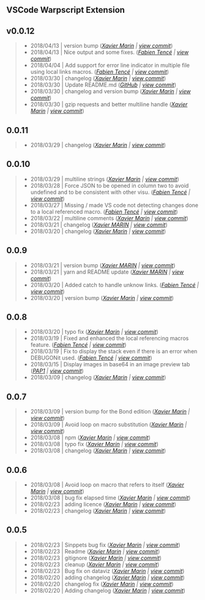 VSCode Warpscript Extension
---

## v0.0.12

> +  2018/04/13  | version bump  (*[Xavier Marin](marin.xavier@gmail.com) | [view commit](https://github.com/Giwi/VSCode-WarpScriptLangage//commit/7218118f1ccf80a6a0232ab80cabff3cbc969100)*)
> +  2018/04/13  | Nice output and some fixes.  (*[Fabien Tencé](fabien.tence@cityzendata.com) | [view commit](https://github.com/Giwi/VSCode-WarpScriptLangage//commit/cd385109af65eb60f5d12f788dcf48fe8c01cbbe)*)
> +  2018/04/04  | Add support for error line indicator in multiple file using local links macros.  (*[Fabien Tencé](fabien.tence@cityzendata.com) | [view commit](https://github.com/Giwi/VSCode-WarpScriptLangage//commit/d207082baef5823caaf60f0a982343c934da3b78)*)
> +  2018/03/30  | changelog  (*[Xavier Marin](marin.xavier@gmail.com) | [view commit](https://github.com/Giwi/VSCode-WarpScriptLangage//commit/76e684ffcb887d7ea6428590ab40680e1fcea6a8)*)
> +  2018/03/30  | Update README.md  (*[GitHub](noreply@github.com) | [view commit](https://github.com/Giwi/VSCode-WarpScriptLangage//commit/6527dc8a58effb26f5eed35099d340594b062ca2)*)
> +  2018/03/30  | changelog and version bump  (*[Xavier Marin](marin.xavier@gmail.com) | [view commit](https://github.com/Giwi/VSCode-WarpScriptLangage//commit/8fb5f4c2cd60675c57e18f0e22b6a6204ee5bc34)*)
> +  2018/03/30  | gzip requests and better multiline handle  (*[Xavier Marin](marin.xavier@gmail.com) | [view commit](https://github.com/Giwi/VSCode-WarpScriptLangage//commit/d67dc2cda595e7ce5bd6eb0e3d6dc73f96a89281)*)

## 0.0.11

> +  2018/03/29  | changelog  (*[Xavier Marin](marin.xavier@gmail.com) | [view commit](https://github.com/Giwi/VSCode-WarpScriptLangage//commit/f42c2f5505e160948c556cd601f5406ce03d3c2c)*)

## 0.0.10

> +  2018/03/29  | multiline strings  (*[Xavier Marin](marin.xavier@gmail.com) | [view commit](https://github.com/Giwi/VSCode-WarpScriptLangage//commit/096b10e00c746581ab3eed71f49e61b806694b4a)*)
> +  2018/03/28  | Force JSON to be opened in column two to avoid undefined and to be consistent with other visu.  (*[Fabien Tencé](fabien.tence@cityzendata.com) | [view commit](https://github.com/Giwi/VSCode-WarpScriptLangage//commit/495b112c775e7a94d2ecc62ca3aef9339a65928c)*)
> +  2018/03/27  | Missing / made VS code not detecting changes done to a local referenced macro.  (*[Fabien Tencé](fabien.tence@cityzendata.com) | [view commit](https://github.com/Giwi/VSCode-WarpScriptLangage//commit/434867c08195ae7bb3d021a5bc5be14c22956a25)*)
> +  2018/03/22  | multiline comments  (*[Xavier Marin](marin.xavier@gmail.com) | [view commit](https://github.com/Giwi/VSCode-WarpScriptLangage//commit/069dd9ceba95cbc825a76f772327847073bd59f3)*)
> +  2018/03/21  | changelog  (*[Xavier MARIN](marin.xavier@gmail.com) | [view commit](https://github.com/Giwi/VSCode-WarpScriptLangage//commit/be8a18446ebac0e17b50a8385bd3e2cee070888b)*)
> +  2018/03/20  | changelog  (*[Xavier Marin](marin.xavier@gmail.com) | [view commit](https://github.com/Giwi/VSCode-WarpScriptLangage//commit/264d8d22237cc2d0a5e33fb2695cbc89322644ab)*)

## 0.0.9

> +  2018/03/21  | version bump  (*[Xavier MARIN](marin.xavier@gmail.com) | [view commit](https://github.com/Giwi/VSCode-WarpScriptLangage//commit/65ccd295891ea48d48c919c6e4afdeea6a90a0e5)*)
> +  2018/03/21  | yarn and README update  (*[Xavier MARIN](marin.xavier@gmail.com) | [view commit](https://github.com/Giwi/VSCode-WarpScriptLangage//commit/c66fe948f0bf6d612498f50ab81a9de064f8f8c4)*)
> +  2018/03/20  | Added catch to handle unknow links.  (*[Fabien Tencé](fabien.tence@cityzendata.com) | [view commit](https://github.com/Giwi/VSCode-WarpScriptLangage//commit/1f5ca68d7bca337b9c19ccebd003cb9f74b4190a)*)
> +  2018/03/20  | version bump  (*[Xavier Marin](marin.xavier@gmail.com) | [view commit](https://github.com/Giwi/VSCode-WarpScriptLangage//commit/7398e311bb481649a62e447808ce077794660488)*)

## 0.0.8

> +  2018/03/20  | typo fix  (*[Xavier Marin](marin.xavier@gmail.com) | [view commit](https://github.com/Giwi/VSCode-WarpScriptLangage//commit/1456e6bc675ab858a27cf23ea94e0053f68eb008)*)
> +  2018/03/19  | Fixed and enhanced the local referencing macros feature.  (*[Fabien Tencé](fabien.tence@cityzendata.com) | [view commit](https://github.com/Giwi/VSCode-WarpScriptLangage//commit/1e9e7a1d3fe6b0efc44f4a436aa3148d0d8114d3)*)
> +  2018/03/19  | Fix to display the stack even if there is an error when DEBUGONit used.  (*[Fabien Tencé](fabien.tence@cityzendata.com) | [view commit](https://github.com/Giwi/VSCode-WarpScriptLangage//commit/fa77247a20074f2bc58f688694aeff0d70cde130)*)
> +  2018/03/15  | Display images in base64 in an image preview tab  (*[PAP1](pierre.papin@cityzendata.com) | [view commit](https://github.com/Giwi/VSCode-WarpScriptLangage//commit/a49acf09b1e6b1f69f6d8d73928502dfcc1f9fe9)*)
> +  2018/03/09  | changelog  (*[Xavier Marin](marin.xavier@gmail.com) | [view commit](https://github.com/Giwi/VSCode-WarpScriptLangage//commit/48f3c719cbb6625cc364a4ebb68232323c1f8376)*)

## 0.0.7

> +  2018/03/09  | version bump for the Bond edition  (*[Xavier Marin](marin.xavier@gmail.com) | [view commit](https://github.com/Giwi/VSCode-WarpScriptLangage//commit/34a5156ac2008c08280a4a1ba0855c291d70d8fa)*)
> +  2018/03/09  | Avoid loop on macro substitution  (*[Xavier Marin](marin.xavier@gmail.com) | [view commit](https://github.com/Giwi/VSCode-WarpScriptLangage//commit/28a321352f721a4a9e8daddea06db168cb4c6bef)*)
> +  2018/03/08  | npm  (*[Xavier Marin](marin.xavier@gmail.com) | [view commit](https://github.com/Giwi/VSCode-WarpScriptLangage//commit/9615a444f9398988f1fc43133af6c8580f67c991)*)
> +  2018/03/08  | typo fix  (*[Xavier Marin](marin.xavier@gmail.com) | [view commit](https://github.com/Giwi/VSCode-WarpScriptLangage//commit/b3767938a03279cbec7eae906dec7e74ef09ba5b)*)
> +  2018/03/08  | changelog  (*[Xavier Marin](marin.xavier@gmail.com) | [view commit](https://github.com/Giwi/VSCode-WarpScriptLangage//commit/04d8ca33ec12dbf48d6a46a3316ec8089c841dec)*)

## 0.0.6

> +  2018/03/08  | Avoid loop on macro that refers to itself  (*[Xavier Marin](marin.xavier@gmail.com) | [view commit](https://github.com/Giwi/VSCode-WarpScriptLangage//commit/ae698a64fa014c6d4674432104f4076be587ccd0)*)
> +  2018/03/08  | bug fix elapsed time  (*[Xavier Marin](marin.xavier@gmail.com) | [view commit](https://github.com/Giwi/VSCode-WarpScriptLangage//commit/01d62c82563dd941e9f497d42c13a3027c5b0ce8)*)
> +  2018/02/23  | adding licence  (*[Xavier Marin](marin.xavier@gmail.com) | [view commit](https://github.com/Giwi/VSCode-WarpScriptLangage//commit/711e8d393629a4868a2f31c2e1f7c06d279f962e)*)
> +  2018/02/23  | changelog  (*[Xavier Marin](marin.xavier@gmail.com) | [view commit](https://github.com/Giwi/VSCode-WarpScriptLangage//commit/25ec2d29a0686776716e27277b53dfd4aa107478)*)

## 0.0.5

> +  2018/02/23  | Sinppets bug fix  (*[Xavier Marin](marin.xavier@gmail.com) | [view commit](https://github.com/Giwi/VSCode-WarpScriptLangage//commit/26d494150dc7c7600a1fbeb813edd9df17f98eed)*)
> +  2018/02/23  | Readme  (*[Xavier Marin](marin.xavier@gmail.com) | [view commit](https://github.com/Giwi/VSCode-WarpScriptLangage//commit/390fdd200d17a877f712069832b871da52cf7331)*)
> +  2018/02/23  | gitignore  (*[Xavier Marin](marin.xavier@gmail.com) | [view commit](https://github.com/Giwi/VSCode-WarpScriptLangage//commit/699941ff3ff4aa722ab8a37e96c3e275b3cbc4fd)*)
> +  2018/02/23  | cleanup  (*[Xavier Marin](marin.xavier@gmail.com) | [view commit](https://github.com/Giwi/VSCode-WarpScriptLangage//commit/11a92e9a2e1d64e70aa979b74f859ca973716d5d)*)
> +  2018/02/23  | Bug fix on dataviz  (*[Xavier Marin](marin.xavier@gmail.com) | [view commit](https://github.com/Giwi/VSCode-WarpScriptLangage//commit/04ade9a88c04bb19501de30456c24f09ba63dbe6)*)
> +  2018/02/20  | adding changelog  (*[Xavier Marin](marin.xavier@gmail.com) | [view commit](https://github.com/Giwi/VSCode-WarpScriptLangage//commit/a5b982b3fba46fd3c3a185a2861b3f8ec84b4f51)*)
> +  2018/02/20  | changelog fix  (*[Xavier Marin](marin.xavier@gmail.com) | [view commit](https://github.com/Giwi/VSCode-WarpScriptLangage//commit/1f534b1027c0400d4fe019920fff3042d1bafa0c)*)
> +  2018/02/20  | Adding changelog  (*[Xavier Marin](marin.xavier@gmail.com) | [view commit](https://github.com/Giwi/VSCode-WarpScriptLangage//commit/edfcfdb4d644567210d8bf883525929c45e3654b)*)


